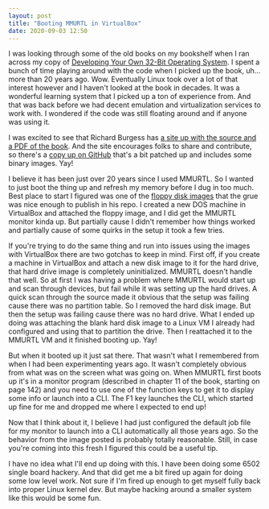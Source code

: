 ```yaml
---
layout: post
title: "Booting MMURTL in VirtualBox"
date: 2020-09-03 12:50
---
```

I was looking through some of the old books on my bookshelf when I ran across
my copy of 
[Developing Your Own 32-Bit Operating System](/assets/images/32bit_os_book.jpg).
I spent a bunch of time playing around with the code when I picked up the book,
uh... more than 20 years ago. Wow.
Eventually Linux took over a lot of that interest however and I haven't looked
at the book in decades. It was a wonderful learning system that I picked up a
ton of experience from. And that was back before we had decent emulation and
virtualization services to work with. I wondered if the code was still floating
around and if anyone was using it.

I was excited to see that Richard Burgess has
[a site up with the source and a PDF of the book](http://www.ipdatacorp.com/mmurtl/).
And the site encourages folks to share and contribute, so there's a
[copy up on GitHub](https://github.com/the-grue/MMURTL-OS) that's a bit
patched up and includes some binary images. Yay!

I believe it has been just over 20 years since I used MMURTL. So I wanted to
just boot the thing up and refresh my memory before I dug in too much. Best
place to start I figured was one of the
[floppy disk images](https://github.com/the-grue/MMURTL-OS/tree/master/images)
that the grue was nice enough to publish in his repo. I created a new DOS
machine in VirtualBox and attached the floppy image, and I did get the
MMURTL monitor kinda up. But partially cause I didn't remember how things
worked and partially cause of some quirks in the setup it took a few tries.

If you're trying to do the same thing and run into issues using the images
with VirtualBox there are two gotchas to keep in mind. First off, if you
create a machine in VirtualBox and attach a new disk image to it for the
hard drive, that hard drive image is completely uninitialized. MMURTL doesn't
handle that well. So at first I was having a problem where MMURTL would start
up and scan through devices, but fail while it was setting up the hard
drives. A quick scan through the source made it obvious that the setup was
failing cause there was no partition table. So I removed the hard disk image.
But then the setup was failing cause there was no hard drive. What I ended
up doing was attaching the blank hard disk image to a Linux VM I already had
configured and using that to partition the drive. Then I reattached it to the
MMURTL VM and it finished booting up. Yay!

But when it booted up it just sat there. That wasn't what I remembered from
when I had been experimenting years ago. It wasn't completely obvious from
what was on the screen what was going on. When MMURTL first boots up it's in
a monitor program (described in chapter 11 of the book, starting on page 142)
and you need to use one of the function keys to get it to display some info
or launch into a CLI. The F1 key launches the CLI, which started up fine for
me and dropped me where I expected to end up!

Now that I think about it, I believe I had just configured the default job
file for my monitor to launch into a CLI automatically all those years ago.
So the behavior from the image posted is probably totally reasonable.
Still, in case you're coming into this fresh I figured this could be a 
useful tip.

I have no idea what I'll end up doing with this. I have been doing some 6502
single board hackery. And that did get me a bit fired up again for doing some
low level work. Not sure if I'm fired up enough to get myself fully back into
proper Linux kernel dev. But maybe hacking around a smaller system like this
would be some fun.
